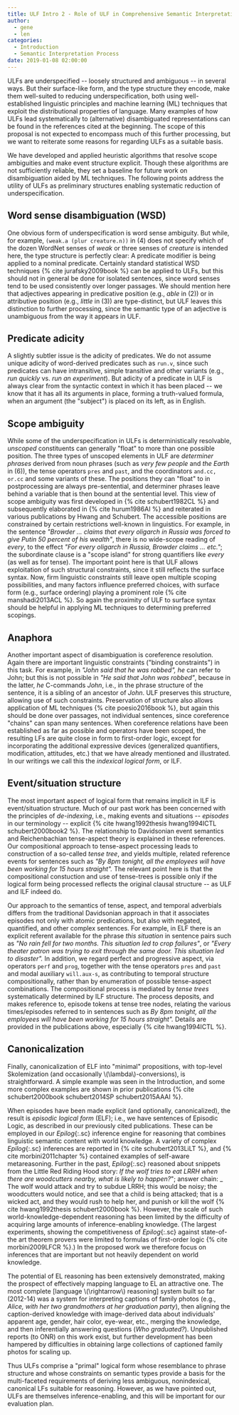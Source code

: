 ```yaml
---
title: ULF Intro 2 - Role of ULF in Comprehensive Semantic Interpretation
author:
  - gene
  - len
categories:
  - Introduction
  - Semantic Interpretation Process
date: 2019-01-08 02:00:00
---
```


<!-- %```````````````````````````````````````````````````````````````` -->
<!-- % Points:  -->
<!-- %   How ULFs encode possible meanings: -->
<!-- %  -  The set of unscoped elements corresponds to a fixed set of possibilities; -->
<!-- %  -  Deindexing of tense, temporal adverbials leads to a fixed set of -->
<!-- %     possible temporal relationships; (Hwang & Schubert 1994) -->
<!-- % -->
<!-- %   Linguistic phrase structure provides important clues to disambiguation -->
<!-- %   of scope, coreference, elided material, presupposed material, temporal -->
<!-- %   relations. By retaining the essential structure of the input, ULFs  -->
<!-- %   support use of these cues (whether by algorithmic or ML methods). -->
<!-- %   E.g.: The possible positions for unscoped pres/past/quantifiers/and/or -->
<!-- %         are unambiguously determined by their context of appearance in -->
<!-- %         ULF (see Schubert & Pelletier 1982). Further, structural properties -->
<!-- %         bias choices of these scopes (order of appearance, modal embedding, -->
<!-- %         relative wide-scoping tendencies) -\- e.g., Hurum; Hafezi-Manshadi -->
<!-- %   E.g.: Intrasentential anaphora resolution is known to be constrained by  -->
<!-- %         C-command relations and reflexive binding constraints; ULF preserves  -->
<!-- %         the relevant information; -->
<!-- %   E.g., E.g., Ellipsis resolution depends on structural context: "She has  -->
<!-- %         as many books as I". -->
<!-- % -->
<!-- %   Subsequent scoping and deindexing, followed by canonicalization (Skolemization, -->
<!-- %   conjunction splitting, etc.) typically leads to sets of predications not -->
<!-- %   unlike those often posited in approaches that seek to derive canonical -->
<!-- %   LFs directly from surface strings. Perhaps human language understanding also -->
<!-- %   leads to canonical "Mentalese" forms, and perhaps the appeal of semantic -->
<!-- %   representations in terms of "triples" derives from this. But we contend -->
<!-- %   that starting with a surface-oriented representations and working towards -->
<!-- %   a canonical, factored representation offers compelling advantages. -->
<!-- % -->
<!-- % Another point: Retaining some ambiguity in sentence LFs is desirable, even -->
<!-- %   necessary, because complete disambiguation often requires a broader context.  -->
<!-- %   E.g., Resolving indexicality and deixis (I, you, this, here, now, ...) -->
<!-- %         is clearly context dependent; also, -->
<!-- %         whether a pronoun corefers inter- or intrasententially depends -->
<!-- %         on prior sentences. E.g., "The boy thought he was going to die" -->
<!-- %         may well mean the boy thought this about himself, but not if the  -->
<!-- %         preceding sentence is "Billy's dad was badly wounded". -->
<!-- %   E.g., Word senses depend on broader context. For example "car" can -->
<!-- %         mean automobile throughout one lengthy passage, and railroad car -->
<!-- %         in another (or even "first element" in Lisp documentation). -->
<!-- %   E.g., Some utterances are radically ambiguous without prior context, -->
<!-- %         such as "How about you?", with prior statements "I'm a sophomore", -->
<!-- %         or "I like seafood". -->

ULFs are underspecified -- loosely structured and ambiguous -- in 
several ways. But their surface-like form, and the type structure they
encode, make them well-suited to reducing underspecification, both 
using well-established linguistic principles and machine learning (ML)
techniques that exploit the distributional properties of language.
Many examples of how ULFs lead systematically to (alternative)
disambiguated representations can be found in the references cited
at the beginning.  The scope of this proposal is not expected to 
encompass much of this further processing, but we want to reiterate 
some reasons for regarding ULFs as a suitable basis.

We have developed and applied heuristic algorithms that resolve scope 
ambiguities and make event structure explicit. Though these algorithms 
are not sufficiently reliable, they set a baseline for future work 
on disambiguation aided by ML techniques. The following points address
the utility of ULFs as preliminary structures enabling systematic
reduction of underspecification. 

## Word sense disambiguation (WSD)

One obvious form of 
underspecification is word sense ambiguity. But while, 
for example, `(weak.a (plur creature.n))` in (4) does 
not specify which of the dozen WordNet senses of _weak_ or 
three senses of _creature_ is intended here, the type structure
is perfectly clear: A predicate modifier is being applied to a nominal
predicate. Certainly standard statistical WSD techniques {% cite jurafsky2009book %} 
can be applied to ULFs, but this should
not in general be done for isolated sentences, since word senses
tend to be used consistently over longer passages. We should mention
here that adjectives appearing in predicative position (e.g., _able_ 
in (2)) or in attributive position (e.g., _little_ in (3)) are
type-distinct, but ULF leaves this distinction to further processing, 
since the semantic type of an adjective is unambiguous from the way 
it appears in ULF.

## Predicate adicity

A slightly subtler issue is the adicity of 
predicates. We do not assume unique adicity of word-derived predicates 
such as `run.v`, since such predicates can have intransitive, simple 
transitive and other variants (e.g., _run quickly_ vs. _run 
  an experiment_). But adicity of a predicate in ULF is always clear from 
the syntactic context in which it has been placed -- we know that it has 
all its arguments in place, forming a truth-valued formula, when an 
argument (the "subject") is placed on its left, as in English. 

## Scope ambiguity

While some of the underspecification in ULFs is
deterministically resolvable, _unscoped_ constituents can generally "float" to
more than one possible position. The three types of unscoped elements in ULF
are _determiner phrases_ derived from noun phrases (such as _very few people_
and _the Earth_ in (6)), the tense operators `pres` and `past`, and the
coordinators `and.cc, or.cc` and some variants of these.  The positions they
can "float" to in postprocessing are always pre-sentential, and determiner
phrases leave behind a variable that is then bound at the sentential level.
This view of scope ambiguity was first developed in {% cite schubert1982CL %}
and subsequently elaborated in {% cite hurum1986AI %} and reiterated in various
publications by Hwang and Schubert. The accessible positions are constrained by
certain restrictions well-known in linguistics. For example, in the sentence
_"Browder ... claims that every oligarch in Russia was forced to give Putin 50
percent of his wealth"_, there is no wide-scope reading of _every_, to the
effect _"For every oligarch in Russia, Browder claims ... etc."_; the
subordinate clause is a "scope island" for strong quantifiers like _every_ (as
well as for tense). The important point here is that ULF allows exploitation of
such structural constraints, since it still reflects the surface syntax. Now,
firm linguistic constraints still leave open multiple scoping possibilities,
and many factors influence preferred choices, with surface form (e.g., surface
ordering) playing a prominent role {% cite manshadi2013ACL %}. So again the
proximity of ULF to surface syntax should be helpful in applying ML techniques
to determining preferred scopings. <!-- % QUICK EXAMPLE OF SCOPING ALGORITHM
OUTPUT? -->


## Anaphora

Another important aspect of disambiguation is coreference
resolution. Again there are important linguistic constraints ("binding
constraints") in this task. For example, in _"John said that he was
  robbed", he_ can refer to John; but this is not possible in _"He
  said that John was robbed"_, because in the latter, _he_ C-commands
_John_, i.e., in the phrase structure of the sentence, it is a sibling
of an ancestor of _John_. ULF preserves this structure, allowing use
of such constraints. Preservation of structure also allows application
of ML techniques {% cite poesio2016book %}, but again this should be done
over passages, not individual sentences, since coreference "chains"
can span many sentences.
When coreference relations have been established as far as possible
and operators have been scoped, the resulting LFs are quite
close in form to first-order logic, except for incorporating the
additional expressive devices (generalized quantifiers, modification,
attitudes, etc.) that we have already mentioned and illustrated.
In our writings we call this the _indexical logical form_, or
ILF.

## Event/situation structure

The most important aspect of logical form that remains implicit in ILF is
event/situation structure. Much of our past work has been concerned with the
principles of _de-indexing_, i.e., making events and situations -- _episodes_
in our terminology -- explicit {% cite hwang1992thesis hwang1994ICTL
schubert2000book2 %}. The relationship to Davidsonian event semantics and
Reichenbachian tense-aspect theory is explained in these references. Our
compositional approach to tense-aspect processing leads to construction of a
so-called _tense tree_, and yields multiple, related reference events for
sentences such as _"By 8pm  tonight, all the employees will have been working
for 15 hours straight"._ The relevant point here is that the compositional
constuction and use of tense-trees is possible only if the logical form being
processed reflects the original clausal structure -- as ULF and ILF indeed
do.

Our approach to the semantics of tense, aspect, and temporal adverbials differs
from the traditional Davidsonian approach in that it associates episodes  not
only with atomic predications, but also with negated, quantified,  and other
complex sentences. For example, in ELF there is an explicit referent available
for the phrase _this situation_ in sentence pairs such as _"No rain fell for
  two months. *This situation* led to crop failures"_, or _"Every theater
  patron was trying to exit through the same door. *This situation* led to
  disaster"._ In addition, we regard perfect and progressive aspect, via
  operators `perf` and `prog`, together with the tense operators `pres` and
  `past` and modal auxiliary `will.aux-s`, as contributing to temporal
  structure compositionally, rather than by enumeration of possible
  tense-aspect combinations. The compositional process is mediated by _tense
  trees_ systematically determined by ILF structure. The process deposits, and
  makes reference to, episode tokens at tense tree nodes, relating the various
  times/episodes referred to in sentences such as _By 8pm tonight, all the
  employees will have been working for 15 hours straight"._ Details are
  provided in the publications above, especially {% cite hwang1994ICTL %}. 

## Canonicalization

Finally, canonicalization of ELF into "minimal" 
propositions, with top-level Skolemization (and occasionally 
\\(\lambda\\)-conversions), is straightforward. A simple example was seen 
in the Introduction, and some more complex examples are 
shown in prior publications {% cite schubert2000book schubert2014SP schubert2015AAAI %}. 

When episodes have been made explicit (and optionally, canonicalized), the
result is _episodic logical form_ (ELF); i.e., we have sentences of Episodic
Logic, as described in our previously cited publications.  These can be
employed in our *Epilog*{:.sc} inference engine for reasoning that combines
linguistic semantic content with world knowledge.  A variety of complex
*Epilog*{:.sc} inferences are reported in {% cite schubert2013LiLT %}, and {%
cite morbini2011chapter %} contained examples of self-aware metareasoning.
Further in the past, *Epilog*{:.sc} reasoned about snippets from the Little Red
Riding Hood story: _If the wolf tries to eat LRRH when there are woodcutters
nearby, what is likely to happen?_"; answer chain: _ The wolf would attack and
try to subdue LRRH; this would be noisy; the woodcutters would notice, and see
that a child is being attacked; that is a wicked act, and they would rush to
help her, and punish or kill the wolf {% cite hwang1992thesis schubert2000book
%}. However, the scale of such world-knowledge-dependent reasoning has been
limited by the difficulty of acquiring large amounts of inference-enabling
knowledge. (The largest experiments, showing the competitiveness of
*Epilog*{:.sc} against state-of-the art theorem provers were limited to
formulas of first-order logic {% cite morbini2009LFCR %}.) In the proposed work
we therefore focus on inferences that are important but
not heavily dependent on world knowledge.

The potential of EL reasoning has been extensively demonstrated, making 
the prospect of effectively mapping language to EL an attractive one. 
The most complete [language \\(\rightarrow\\) reasoning] system built so 
far (2012-14) was a system for interpreting captions of family photos 
(e.g., _Alice, with her two grandmothers at her graduation party_), 
then aligning the caption-derived knowledge with image-derived data 
about individuals' apparent age, gender, hair color, eye-wear, etc., 
merging the knowledge, and then inferentially answering questions 
(_Who graduated?_). Unpublished reports (to ONR) on this work 
exist, but further development has been hampered by difficulties in 
obtaining large collections of captioned family photos for scaling up. 

Thus ULFs comprise a "primal" logical form whose resemblance to phrase
structure and whose constraints on semantic types provide a basis for
the multi-faceted requirements of deriving less ambiguous, nonindexical,
canonical LFs suitable for reasoning. However, as we have pointed out,
ULFs are themselves inference-enabling, and this will be important for
our evaluation plan.


